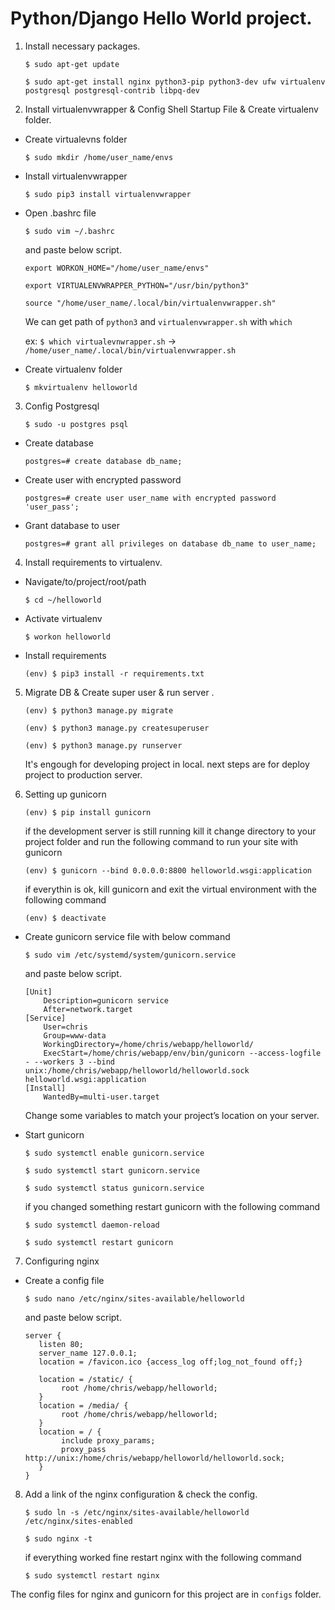 # Python/Django Hello World project.


1. Install necessary packages.

    `$ sudo apt-get update`

    `$ sudo apt-get install nginx python3-pip python3-dev ufw virtualenv postgresql postgresql-contrib libpq-dev`

2. Install virtualenvwrapper & Config Shell Startup File & Create virtualenv folder.

- Create virtualevns folder

    `$ sudo mkdir /home/user_name/envs`

- Install virtualenvwrapper

    `$ sudo pip3 install virtualenvwrapper`

- Open .bashrc file

    `$ sudo vim ~/.bashrc`

    and paste below script.

    ```
    export WORKON_HOME="/home/user_name/envs"

    export VIRTUALENVWRAPPER_PYTHON="/usr/bin/python3"

    source "/home/user_name/.local/bin/virtualenvwrapper.sh"
    ```

    We can get path of `python3` and `virtualenvwrapper.sh` with `which` 

    ex: `$ which virtualevnwrapper.sh` -> `/home/user_name/.local/bin/virtualenvwrapper.sh`

- Create virtualenv folder

    `$ mkvirtualenv helloworld`

3. Config Postgresql

    `$ sudo -u postgres psql`

- Create database

    `postgres=# create database db_name;`

- Create user with encrypted password

    `postgres=# create user user_name with encrypted password 'user_pass';`

- Grant database to user

    `postgres=# grant all privileges on database db_name to user_name;`

4. Install requirements to virtualenv.

- Navigate/to/project/root/path

    `$ cd ~/helloworld`

- Activate virtualenv

    `$ workon helloworld`
    
- Install requirements

    `(env) $ pip3 install -r requirements.txt`

5. Migrate DB & Create super user & run server .

    `(env) $ python3 manage.py migrate`

    `(env) $ python3 manage.py createsuperuser`

    `(env) $ python3 manage.py runserver`

    It's engough for developing project in local.
    next steps are for deploy project to production server.

6. Setting up gunicorn

    `(env) $ pip install gunicorn`

    if the development server is still running kill it change directory to your project folder and run the following command to run your site with gunicorn

    `(env) $ gunicorn --bind 0.0.0.0:8800 helloworld.wsgi:application`

    if everythin is ok, kill gunicorn and exit the virtual environment with the following command

    `(env) $ deactivate`

- Create gunicorn service file with below command

    `$ sudo vim /etc/systemd/system/gunicorn.service`

    and paste below script.
    
    ```
    [Unit]
        Description=gunicorn service
        After=network.target
    [Service]
        User=chris
        Group=www-data
        WorkingDirectory=/home/chris/webapp/helloworld/
        ExecStart=/home/chris/webapp/env/bin/gunicorn --access-logfile - --workers 3 --bind unix:/home/chris/webapp/helloworld/helloworld.sock helloworld.wsgi:application
    [Install]
        WantedBy=multi-user.target
    ```

    Change some variables to match your project’s location on your server.
- Start gunicorn

    `$ sudo systemctl enable gunicorn.service`

    `$ sudo systemctl start gunicorn.service`

    `$ sudo systemctl status gunicorn.service`

    if you changed something restart gunicorn with the following command

    `$ sudo systemctl daemon-reload`

    `$ sudo systemctl restart gunicorn`

7. Configuring nginx
- Create a config file

    `$ sudo nano /etc/nginx/sites-available/helloworld`

    and paste below script.
    
    ```
    server {
       listen 80;
       server_name 127.0.0.1;
       location = /favicon.ico {access_log off;log_not_found off;}
       
       location = /static/ {
            root /home/chris/webapp/helloworld;
       }
       location = /media/ {
            root /home/chris/webapp/helloworld;
       }
       location = / {
            include proxy_params;
            proxy_pass http://unix:/home/chris/webapp/helloworld/helloworld.sock;
       }
    }
    ```

8. Add a link of the nginx configuration & check the config.

    `$ sudo ln -s /etc/nginx/sites-available/helloworld /etc/nginx/sites-enabled`

    `$ sudo nginx -t`

    if everything worked fine restart nginx with the following command

    `$ sudo systemctl restart nginx`

The config files for nginx and gunicorn for this project are in `configs` folder.